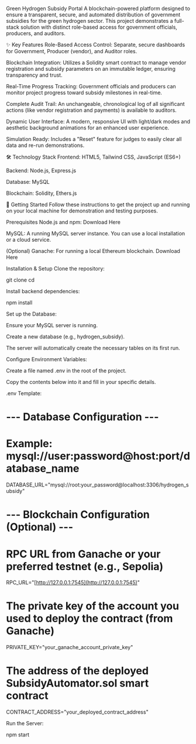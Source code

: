 Green Hydrogen Subsidy Portal
A blockchain-powered platform designed to ensure a transparent, secure, and automated distribution of government subsidies for the green hydrogen sector. This project demonstrates a full-stack solution with distinct role-based access for government officials, producers, and auditors.

✨ Key Features
Role-Based Access Control: Separate, secure dashboards for Government, Producer (vendor), and Auditor roles.

Blockchain Integration: Utilizes a Solidity smart contract to manage vendor registration and subsidy parameters on an immutable ledger, ensuring transparency and trust.

Real-Time Progress Tracking: Government officials and producers can monitor project progress toward subsidy milestones in real-time.

Complete Audit Trail: An unchangeable, chronological log of all significant actions (like vendor registration and payments) is available to auditors.

Dynamic User Interface: A modern, responsive UI with light/dark modes and aesthetic background animations for an enhanced user experience.

Simulation Ready: Includes a "Reset" feature for judges to easily clear all data and re-run demonstrations.

🛠️ Technology Stack
Frontend: HTML5, Tailwind CSS, JavaScript (ES6+)

Backend: Node.js, Express.js

Database: MySQL

Blockchain: Solidity, Ethers.js

🚀 Getting Started
Follow these instructions to get the project up and running on your local machine for demonstration and testing purposes.

Prerequisites
Node.js and npm: Download Here

MySQL: A running MySQL server instance. You can use a local installation or a cloud service.

(Optional) Ganache: For running a local Ethereum blockchain. Download Here

Installation & Setup
Clone the repository:

git clone <your-repository-url>
cd <repository-folder>

Install backend dependencies:

npm install

Set up the Database:

Ensure your MySQL server is running.

Create a new database (e.g., hydrogen_subsidy).

The server will automatically create the necessary tables on its first run.

Configure Environment Variables:

Create a file named .env in the root of the project.

Copy the contents below into it and fill in your specific details.

.env Template:

# --- Database Configuration ---
# Example: mysql://user:password@host:port/database_name
DATABASE_URL="mysql://root:your_password@localhost:3306/hydrogen_subsidy"

# --- Blockchain Configuration (Optional) ---
# RPC URL from Ganache or your preferred testnet (e.g., Sepolia)
RPC_URL="[http://127.0.0.1:7545](http://127.0.0.1:7545)"

# The private key of the account you used to deploy the contract (from Ganache)
PRIVATE_KEY="your_ganache_account_private_key"

# The address of the deployed SubsidyAutomator.sol smart contract
CONTRACT_ADDRESS="your_deployed_contract_address"

Run the Server:

npm start

